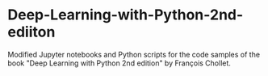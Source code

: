 # Deep-Learning-with-Python-2nd-ediiton
Modified Jupyter notebooks and Python scripts for the code samples of the book "Deep Learning with Python 2nd edition" by François Chollet.
